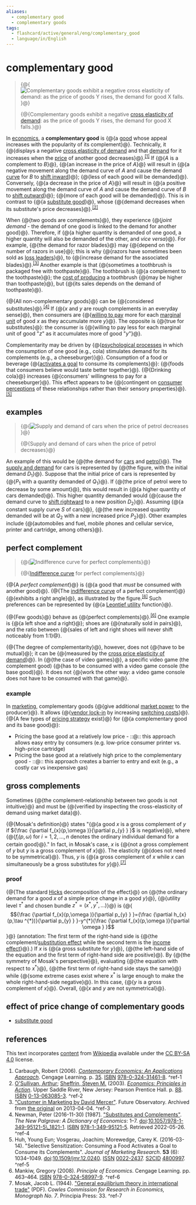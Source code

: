 ```yaml
---
aliases:
  - complementary good
  - complementary goods
tags:
  - flashcard/active/general/eng/complementary_good
  - language/in/English
---
```


# complementary good

> {@{![Complementary goods exhibit a negative cross elasticity of demand: as the price of goods Y rises, the demand for good X falls.](../../archives/Wikimedia%20Commons/Cross%20elasticity%20of%20demand%20complements.svg)}@}
>
> {@{Complementary goods exhibit a negative [cross elasticity of demand](cross%20elasticity%20of%20demand.md): as the price of goods Y rises, the demand for good X falls.}@} <!--SR:!2025-02-06,65,310!2025-02-07,66,310-->

In [economics](economics.md), a __complementary good__ is {@{a [good](goods.md) whose appeal increases with the popularity of its complement}@}.<!-- <sup>\[_[further explanation needed](Wikipedia:Please%20clarify.md)_\]</sup> --> Technically, it {@{displays a negative [cross elasticity of demand](cross%20elasticity%20of%20demand.md) and that [demand](demand.md) for it increases when the [price](price.md) of another good decreases}@}.<sup>[\[1\]](#^ref-1)</sup> If {@{$A$ is a complement to $B$}@}, {@{an increase in the price of $A$}@} will result in {@{a negative movement along the demand curve of $A$ and cause the demand [curve](curve.md) for $B$ to [shift inward](demand%20curve.md#changes%20that%20decrease%20demand)}@}; {@{less of each good will be demanded}@}. Conversely, {@{a decrease in the price of $A$}@} will result in {@{a positive movement along the demand curve of $A$ and cause the demand curve of $B$ to [shift outward](demand%20curve.md#changes%20that%20increase%20demand)}@}; {@{more of each good will be demanded}@}. This is in contrast to {@{a [substitute good](substitute%20good.md)}@}, whose {@{demand decreases when its substitute's price decreases}@}.<sup>[\[2\]](#^ref-2)</sup> <!--SR:!2025-01-27,57,310!2025-01-29,57,310!2025-02-06,65,310!2025-01-24,54,310!2025-02-04,63,310!2025-01-25,55,310!2025-02-07,66,310!2025-02-04,63,310!2025-01-28,58,310!2025-02-01,60,310!2025-01-17,45,290-->

When {@{two goods are complements}@}, they experience {@{_joint demand_ - the demand of one good is linked to the demand for another good}@}. Therefore, if {@{a higher quantity is demanded of one good, a higher quantity will also be demanded of the other, and _vice versa_}@}. For example, {@{the demand for razor blades}@} may {@{depend on the number of razors in use}@}; this is why {@{razors have sometimes been sold as [loss leaders](loss%20leader.md)}@}, to {@{increase demand for the associated blades}@}.<sup>[\[3\]](#^ref-3)</sup> Another example is that {@{sometimes a toothbrush is packaged free with toothpaste}@}. The toothbrush is {@{a complement to the toothpaste}@}; the [cost of producing](manufacturing%20cost.md) a toothbrush {@{may be higher than toothpaste}@}, but {@{its sales depends on the demand of toothpaste}@}. <!--SR:!2025-01-28,58,310!2025-01-28,58,310!2025-02-06,65,310!2025-02-02,61,310!2025-01-30,58,310!2025-02-03,62,310!2025-01-26,56,310!2025-01-28,58,310!2025-02-07,66,310!2025-06-13,158,310!2025-02-08,67,310-->

{@{All non-complementary goods}@} can be {@{considered substitutes}@}.<sup>[\[4\]](#^ref-4)</sup> If {@{$x$ and $y$ are rough complements in an everyday sense}@}, then consumers are {@{[willing to pay](willingness%20to%20pay.md) more for each [marginal unit](marginal%20product.md) of good $x$ as they accumulate more $y$}@}. The opposite is {@{true for substitutes}@}: the consumer is {@{willing to pay less for each marginal unit of good "$z$" as it accumulates more of good "$y$"}@}. <!--SR:!2025-02-01,60,310!2025-01-31,59,310!2025-02-07,66,310!2025-01-28,58,310!2025-02-02,61,310!2025-01-26,56,310-->

Complementarity may be driven by {@{[psychological processes](psychology.md) in which the consumption of one good \(e.g., cola\) stimulates demand for its complements \(e.g., a cheeseburger\)}@}. Consumption of a food or beverage {@{[activates a goal](goal%20setting.md) to consume its complements}@}: {@{foods that consumers believe would taste better together}@}. {@{Drinking cola}@} increases {@{consumers' willingness to pay for a cheeseburger}@}. This effect appears to be {@{contingent on [consumer perceptions](consumer%20behaviour.md) of these relationships rather than their sensory properties}@}.<sup>[\[5\]](#^ref-5)</sup> <!--SR:!2025-06-07,154,310!2025-01-27,57,310!2025-01-29,57,310!2025-01-11,41,290!2025-01-17,45,290!2025-02-08,67,310-->

## examples

> {@{![Supply and demand of cars when the price of petrol decreases](../../archives/Wikimedia%20Commons/Supply-and-demand.svg)}@}
>
> {@{Supply and demand of cars when the price of petrol decreases}@} <!--SR:!2025-02-02,61,310!2025-01-31,59,310-->

An example of this would be {@{the demand for [cars](car.md) and [petrol](gasoline.md)}@}. The [supply and demand](supply%20and%20demand.md) for cars is represented by {@{the figure, with the initial demand $D_{1}$}@}. Suppose that the initial price of cars is represented by {@{$P_{1}$ with a quantity demanded of $Q_{1}$}@}. If {@{the price of petrol were to decrease by some amount}@}, this would result in {@{a higher quantity of cars demanded}@}. This higher quantity demanded would {@{cause the demand curve to [shift rightward](demand%20curve.md#shift%20of%20a%20demand%20curve) to a new position $D_{2}$}@}. Assuming {@{a constant supply curve $S$ of cars}@}, {@{the new increased quantity demanded will be at $Q_{2}$ with a new increased price $P_{2}$}@}. Other examples include {@{automobiles and fuel, mobile phones and cellular service, printer and cartridge, among others}@}. <!--SR:!2025-01-25,55,310!2025-02-06,65,310!2025-02-03,62,310!2025-02-07,66,310!2025-02-07,66,310!2025-01-31,59,310!2025-01-26,56,310!2025-02-08,67,310!2025-02-06,65,310-->

## perfect complement

> {@{![Indifference curve for perfect complements](../../archives/Wikimedia%20Commons/Indifference-curves-perfect-complements.svg)}@}
>
> {@{[Indifference curve](indifference%20curve.md) for perfect complements}@} <!--SR:!2025-02-03,62,310!2025-02-04,63,310-->

{@{A _perfect complement_}@} is {@{a good that _must_ be consumed with another good}@}. {@{The [indifference curve](indifference%20curve.md) of a perfect complement}@} {@{exhibits a right angle}@}, as illustrated by the figure.<sup>[\[6\]](#^ref-6)</sup> Such preferences can be represented by {@{a [Leontief utility](Leontief%20utilities.md) function}@}. <!--SR:!2025-01-30,58,310!2025-02-07,66,310!2025-02-01,60,310!2025-01-28,58,310!2025-01-17,45,290-->

{@{Few goods}@} behave as {@{perfect complements}@}.<sup>[\[6\]](#^ref-6)</sup> One example is {@{a left shoe and a right}@}; shoes are {@{naturally sold in pairs}@}, and the ratio between {@{sales of left and right shoes will never shift noticeably from 1:1}@}. <!--SR:!2025-02-08,67,310!2025-02-06,65,310!2025-01-26,56,310!2025-01-25,55,310!2025-01-27,57,310-->

{@{The degree of complementarity}@}, however, does not {@{have to be mutual}@}; it can be {@{measured by the [cross price elasticity of demand](cross%20elasticity%20of%20demand.md)}@}. In {@{the case of video games}@}, a specific video game \(the complement good\) {@{has to be consumed with a video game console \(the base good\)}@}. It does not {@{work the other way: a video game console does not have to be consumed with that game}@}. <!--SR:!2025-02-03,62,310!2025-01-26,56,310!2025-02-06,65,310!2025-01-27,57,310!2025-01-31,59,310!2025-02-08,67,310-->

### example

In [marketing](marketing.md), complementary goods {@{give additional [market power](market%20power.md) to the producer}@}. It allows {@{[vendor lock-in](vendor%20lock-in.md) by increasing [switching costs](switching%20barriers.md)}@}. {@{A few types of [pricing strategy](pricing%20strategies.md) exist}@} for {@{a complementary good and its base good}@}: <!--SR:!2025-01-26,56,310!2025-01-29,57,310!2025-02-06,65,310!2025-02-07,66,310-->

- Pricing the base good at a relatively low price - ::@:: this approach allows easy entry by consumers \(e.g. low-price consumer printer vs. high-price cartridge\) <!--SR:!2025-01-17,45,290!2025-02-04,63,310-->
- Pricing the base good at a relatively high price to the complementary good - ::@:: this approach creates a barrier to entry and exit \(e.g., a costly car vs inexpensive gas\) <!--SR:!2025-02-07,66,310!2025-01-28,58,310-->

## gross complements

Sometimes {@{the complement-relationship between two goods is not intuitive}@} and must be {@{verified by inspecting the cross-elasticity of demand using market data}@}. <!--SR:!2025-02-06,65,310!2025-01-29,57,310-->

{@{Mosak's definition}@} states "{@{a good $x$ is a gross complement of $y$ if ${\frac {\partial f_{x}(p,\omega )}{\partial p_{y} } }$ is negative}@}, where {@{$f_{i}(p,\omega )$ for $i=1,2,\ldots ,n$ denotes the ordinary individual demand for a certain good}@}." In fact, in Mosak's case, $x$ is {@{not a gross complement of $y$ but $y$ is a gross complement of $x$}@}. The elasticity {@{does not need to be symmetrical}@}. Thus, $y$ is {@{a gross complement of $x$ while $x$ can simultaneously be a gross substitutes for $y$}@}.<sup>[\[7\]](#^ref-7)</sup> <!--SR:!2025-02-01,60,310!2025-01-30,58,310!2025-01-15,46,290!2025-01-27,57,310!2025-01-24,54,310!2025-02-08,67,310-->

### proof

{@{The standard [Hicks](John%20Hicks.md) decomposition of the effect}@} on {@{the ordinary demand for a good $x$ of a simple price change in a good $y$}@}, {@{utility level $\tau ^{*}$ and chosen bundle $z^{*}=(x^{*},y^{*},\dots )$}@} is {@{$${\frac {\partial f_{x}(p,\omega )}{\partial p_{y} } }={\frac {\partial h_{x}(p,\tau ^{*})}{\partial p_{y} } }-y^{*}{\frac {\partial f_{x}(p,\omega )}{\partial \omega } }$$}@} (annotation: The first term of the right-hand side is {@{the complement/[substitution effect](substitution%20effect.md) while the second term is the [income effect](consumer%20choice.md#income%20effect)}@}.) If $x$ is {@{a gross substitute for $y$}@}, {@{the left-hand side of the equation and the first term of right-hand side are positive}@}. By {@{the symmetry of Mosak's perspective}@}, evaluating {@{the equation with respect to $x^{*}$}@}, {@{the first term of right-hand side stays the same}@} while {@{some extreme cases exist where $x^{*}$ is large enough to make the whole right-hand-side negative}@}. In this case, {@{$y$ is a gross complement of $x$}@}. Overall, {@{$x$ and $y$ are not symmetrical}@}. <!--SR:!2025-01-24,54,310!2025-01-12,42,290!2025-01-25,55,310!2025-01-17,45,290!2025-04-07,106,290!2025-02-08,67,310!2025-01-09,39,290!2025-01-24,54,310!2025-02-08,67,310!2025-02-08,67,310!2025-02-02,61,310!2025-01-28,58,310!2025-01-30,58,310-->

## effect of price change of complementary goods

- [substitute good](substitute%20good.md)

## references

This text incorporates [content](https://en.wikipedia.org/wiki/complementary_good) from [Wikipedia](Wikipedia.md) available under the [CC BY-SA 4.0](https://creativecommons.org/licenses/by-sa/4.0/) license.

1. Carbaugh, Robert \(2006\). [_Contemporary Economics: An Applications Approach_](https://archive.org/details/contemporaryecon00robe/page/35). Cengage Learning. p. [35](https://archive.org/details/contemporaryecon00robe/page/35). [ISBN](ISBN.md) [978-0-324-31461-8](https://en.wikipedia.org/wiki/Special:BookSources/978-0-324-31461-8). <a id="^ref-1"></a>^ref-1
2. [O'Sullivan, Arthur](Arthur%20O'Sullivan%20(economist).md); [Sheffrin, Steven M.](Steven%20M.%20Sheffrin.md) \(2003\). [_Economics: Principles in Action_](https://archive.org/details/economicsprincip00osul). Upper Saddle River, New Jersey: Pearson Prentice Hall. p. [88](https://archive.org/details/economicsprincip00osul/page/n104). [ISBN](ISBN.md) [0-13-063085-3](https://en.wikipedia.org/wiki/Special:BookSources/0-13-063085-3). <a id="^ref-2"></a>^ref-2
3. ["Customer in Marketing by David Mercer"](https://web.archive.org/web/20130404042855/http://futureobservatory.dyndns.org/9432.htm). Future Observatory. Archived from [the original](http://futureobservatory.dyndns.org/9432.htm) on 2013-04-04. <a id="^ref-3"></a>^ref-3
4. Newman, Peter \(2016-11-30\) \[1987\]. ["Substitutes and Complements"](https://link.springer.com/referenceworkentry/10.1057/978-1-349-95121-5_1821-1?page=1). _The New Palgrave: A Dictionary of Economics_: 1–7. [doi](digital%20object%20identifier.md):[10.1057/978-1-349-95121-5\\_1821-1](https://doi.org/10.1057%2F978-1-349-95121-5_1821-1). [ISBN](ISBN.md) [978-1-349-95121-5](https://en.wikipedia.org/wiki/Special:BookSources/978-1-349-95121-5). Retrieved 2022-05-26. <a id="^ref-4"></a>^ref-4
5. Huh, Young Eun; Vosgerau, Joachim; Morewedge, Carey K. \(2016-03-14\). "Selective Sensitization: Consuming a Food Activates a Goal to Consume its Complements". _Journal of Marketing Research_. __53__ \(6\): 1034–1049. [doi](digital%20object%20identifier.md):[10.1509/jmr.12.0240](https://doi.org/10.1509%2Fjmr.12.0240). [ISSN](ISSN.md) [0022-2437](https://search.worldcat.org/issn/0022-2437). [S2CID](Semantic%20Scholar.md#S2CID) [4800997](https://api.semanticscholar.org/CorpusID:4800997). <a id="^ref-5"></a>^ref-5
6. Mankiw, Gregory \(2008\). _Principle of Economics_. Cengage Learning. pp. 463–464. [ISBN](ISBN.md) [978-0-324-58997-9](https://en.wikipedia.org/wiki/Special:BookSources/978-0-324-58997-9). <a id="^ref-6"></a>^ref-6
7. Mosak, Jacob L. \(1944\). ["General equilibrium theory in international trade"](https://dspace.gipe.ac.in/xmlui/bitstream/handle/10973/38888/GIPE-014030.pdf?sequence=3) \(PDF\). _Cowles Commission for Research in Economics, Monograph No. 7_. Principia Press: 33. <a id="^ref-7"></a>^ref-7
